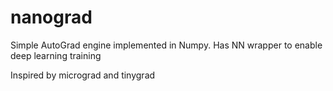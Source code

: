 # nanograd

Simple AutoGrad engine implemented in Numpy. Has NN wrapper to enable deep learning training

Inspired by micrograd and tinygrad